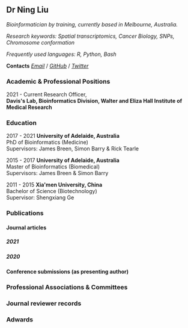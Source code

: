 ## Dr Ning Liu

*Bioinformatician by training, currently based in Melbourne, Australia.*

*Research keywords: Spatial transcriptomics, Cancer Biology, SNPs, Chromosome conformation*

*Frequently used languages: R, Python, Bash*

**Contacts**
*[Email](liu.n@wehi.edu.au)* / *[GitHub](https://github.com/ningbioinfostruggling)* / *[Twitter](https://twitter.com/lnly0311)*

### Academic & Professional Positions

2021 - Current Research Officer,  
**Davis's Lab, Bioinformatics Division, Walter and Eliza Hall Institute of Medical Research**

### Education

2017 - 2021 **University of Adelaide, Australia**  
PhD of Bioinformatics (Medicine)  
Supervisors: James Breen, Simon Barry & Rick Tearle

2015 - 2017 **University of Adelaide, Australia**  
Master of Bioinformatics (Biomedical)  
Supervisors: James Breen & Simon Barry

2011 - 2015 **Xia'men University, China**  
Bachelor of Science (Biotechnology)  
Supervisor: Shengxiang Ge

### Publications

#### Journal articles

##### 2021

##### 2020

#### Conference submissions (as presenting author)

### Professional Associations & Committees

### Journal reviewer records

### Adwards


